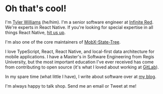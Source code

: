 # Oh that's cool!

I'm [Tyler Williams](https://coolsoftware.dev/) (he/him). I'm a senior software engineer at [Infinite Red](https://infinite.red/). We're experts in React Native. If you're looking for special expertise in all things React Native, [hit us up](https://infinite.red/contact).

I'm also one of the core maintainers of [MobX-State-Tree](https://github.com/mobxjs/mobx-state-tree).

I love TypeScript, React, React Native, and local-first data architecture for mobile applications. I have a Master's in Software Engineering from Regis University, but the most important education I've ever received has come from contributing to open source (it's what I loved about working at [GitLab](https://about.gitlab.com/)).

In my spare time (what little I have), I write about software over at [my blog](https://coolsoftware.dev/blog).

I'm always happy to talk shop. Send me an email or Tweet at me!
